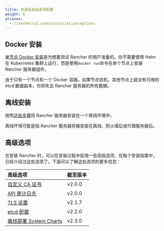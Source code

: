 ```yaml
---
title: 资源及高级选项配置
weight: 4
aliases:
  - /rancher/v2.x/en/installation/options
---
```


## Docker 安装

[单节点 Docker 安装](/docs/rancher2/installation/other-installation-methods/single-node-docker/)是为想要测试 Rancher 的用户准备的。你不需要使用 Helm 在 Kubernetes 集群上运行，而是使用`docker run`命令在单个节点上安装 Rancher 服务器组件。

由于只有一个节点和一个 Docker 容器，如果节点宕机，其他节点上就没有可用的 etcd 数据副本，你将失去 Rancher 服务器的所有数据。

## 离线安装

按照[这些步骤](/docs/rancher2/installation/other-installation-methods/air-gap/)将 Rancher 服务器安装在一个离线环境中。

离线环境可能是指 Rancher 服务器将被安装在离线、防火墙后或代理服务器后。

## 高级选项

在安装 Rancher 时，可以在安装过程中启用一些高级选项。在每个安装指南中，已经介绍过这些选项了。下面可以了解这些选项的更多信息：

| 高级选项                                                                                   | 截至版本 |
| :----------------------------------------------------------------------------------------- | :------- |
| [自定义 CA 证书](/docs/rancher2/installation/resources/custom-ca-root-certificate/)  | v2.0.0   |
| [API 审计日志](/docs/rancher2/installation/resources/advanced/api-audit-log/)        | v2.0.0   |
| [TLS 设置](/docs/rancher2/installation/resources/tls-settings/)                      | v2.1.7   |
| [etcd 配置](/docs/rancher2/installation/resources/advanced/etcd/)                    | v2.2.0   |
| [离线部署 System Charts](/docs/rancher2/installation/resources/local-system-charts/) | v2.3.0   |
